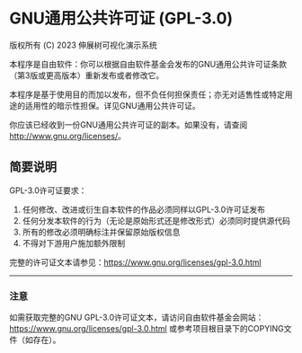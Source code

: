 # GNU通用公共许可证 (GPL-3.0)

版权所有 (C) 2023 伸展树可视化演示系统

本程序是自由软件：你可以根据自由软件基金会发布的GNU通用公共许可证条款（第3版或更高版本）重新发布或者修改它。

本程序是基于使用目的而加以发布，但不负任何担保责任；亦无对适售性或特定用途的适用性的暗示性担保。详见GNU通用公共许可证。

你应该已经收到一份GNU通用公共许可证的副本。如果没有，请查阅<http://www.gnu.org/licenses/>。

## 简要说明

GPL-3.0许可证要求：

1. 任何修改、改进或衍生自本软件的作品必须同样以GPL-3.0许可证发布
2. 任何分发本软件的行为（无论是原始形式还是修改形式）必须同时提供源代码
3. 所有的修改必须明确标注并保留原始版权信息
4. 不得对下游用户施加额外限制

完整的许可证文本请参见：https://www.gnu.org/licenses/gpl-3.0.html

---

### 注意

如需获取完整的GNU GPL-3.0许可证文本，请访问自由软件基金会网站：https://www.gnu.org/licenses/gpl-3.0.html 或参考项目根目录下的COPYING文件（如存在）。